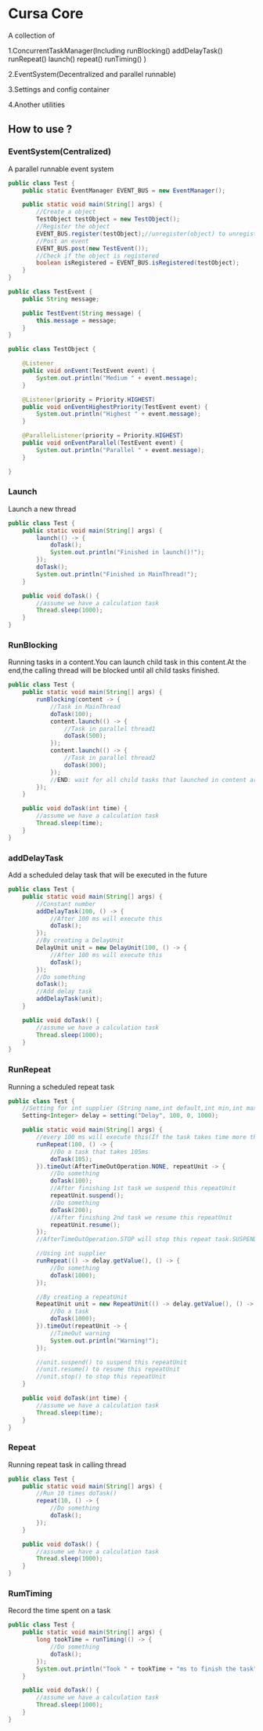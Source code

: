 # Cursa Core

A collection of

1.ConcurrentTaskManager(Including runBlocking() addDelayTask() runRepeat() launch() repeat() runTiming() )

2.EventSystem(Decentralized and parallel runnable)

3.Settings and config container

4.Another utilities

## How to use ?

### EventSystem(Centralized)

A parallel runnable event system

```java
public class Test {
    public static EventManager EVENT_BUS = new EventManager();

    public static void main(String[] args) {
        //Create a object
        TestObject testObject = new TestObject();
        //Register the object
        EVENT_BUS.register(testObject);//unregister(object) to unregister the object 
        //Post an event
        EVENT_BUS.post(new TestEvent());
        //Check if the object is registered
        boolean isRegistered = EVENT_BUS.isRegistered(testObject);
    }
}
```   

```java
public class TestEvent {
    public String message;

    public TestEvent(String message) {
        this.message = message;
    }
}
```   

```java
public class TestObject {

    @Listener
    public void onEvent(TestEvent event) {
        System.out.println("Medium " + event.message);
    }

    @Listener(priority = Priority.HIGHEST)
    public void onEventHighestPriority(TestEvent event) {
        System.out.println("Highest " + event.message);
    }

    @ParallelListener(priority = Priority.HIGHEST)
    public void onEventParallel(TestEvent event) {
        System.out.println("Parallel " + event.message);
    }

}
```

### Launch

Launch a new thread

```java
public class Test {
    public static void main(String[] args) {
        launch(() -> {
            doTask();
            System.out.println("Finished in launch()!");
        });
        doTask();
        System.out.println("Finished in MainThread!");
    }

    public void doTask() {
        //assume we have a calculation task
        Thread.sleep(1000);
    }
}
```    

### RunBlocking

Running tasks in a content.You can launch child task in this content.At the end,the calling thread will be blocked until
all child tasks finished.

```java
public class Test {
    public static void main(String[] args) {
        runBlocking(content -> {
            //Task in MainThread
            doTask(100);
            content.launch(() -> {
                //Task in parallel thread1
                doTask(500);
            });
            content.launch(() -> {
                //Task in parallel thread2
                doTask(300);
            });
            //END: wait for all child tasks that launched in content are finished
        });
    }

    public void doTask(int time) {
        //assume we have a calculation task
        Thread.sleep(time);
    }
}
```

### addDelayTask

Add a scheduled delay task that will be executed in the future

```java
public class Test {
    public static void main(String[] args) {
        //Constant number
        addDelayTask(100, () -> {
            //After 100 ms will execute this
            doTask();
        });
        //By creating a DelayUnit
        DelayUnit unit = new DelayUnit(100, () -> {
            //After 100 ms will execute this
            doTask();
        });
        //Do something
        doTask();
        //Add delay task
        addDelayTask(unit);
    }

    public void doTask() {
        //assume we have a calculation task
        Thread.sleep(1000);
    }
}
```

### RunRepeat

Running a scheduled repeat task

```java
public class Test {
    //Setting for int supplier (String name,int default,int min,int max)
    Setting<Integer> delay = setting("Delay", 100, 0, 1000);

    public static void main(String[] args) {
        //every 100 ms will execute this(If the task takes time more than specified,it will invoke time out operation)
        runRepeat(100, () -> {
            //Do a task that takes 105ms
            doTask(105);
        }).timeOut(AfterTimeOutOperation.NONE, repeatUnit -> {
            //Do something
            doTask(100);
            //After finishing 1st task we suspend this repeatUnit
            repeatUnit.suspend();
            //Do something
            doTask(200);
            //After finishing 2nd task we resume this repeatUnit
            repeatUnit.resume();
        });
        //AfterTimeOutOperation.STOP will stop this repeat task.SUSPEND to suspend this repeatUnit.NONE to do nothing to the repeatUnit

        //Using int supplier
        runRepeat(() -> delay.getValue(), () -> {
            //Do something
            doTask(1000);
        });

        //By creating a repeatUnit
        RepeatUnit unit = new RepeatUnit(() -> delay.getValue(), () -> {
            //Do a task
            doTask(1000);
        }).timeOut(repeatUnit -> {
            //TimeOut warning
            System.out.println("Warning!");
        });

        //unit.suspend() to suspend this repeatUnit
        //unit.resume() to resume this repeatUnit
        //unit.stop() to stop this repeatUnit
    }

    public void doTask(int time) {
        //assume we have a calculation task
        Thread.sleep(time);
    }
}
```

### Repeat

Running repeat task in calling thread

```java
public class Test {
    public static void main(String[] args) {
        //Run 10 times doTask()
        repeat(10, () -> {
            //Do something
            doTask();
        });
    }

    public void doTask() {
        //assume we have a calculation task
        Thread.sleep(1000);
    }
}
```

### RumTiming

Record the time spent on a task

```java
public class Test {
    public static void main(String[] args) {
        long tookTime = runTiming(() -> {
            //Do something
            doTask();
        });
        System.out.println("Took " + tookTime + "ms to finish the task");
    }

    public void doTask() {
        //assume we have a calculation task
        Thread.sleep(1000);
    }
}
```
